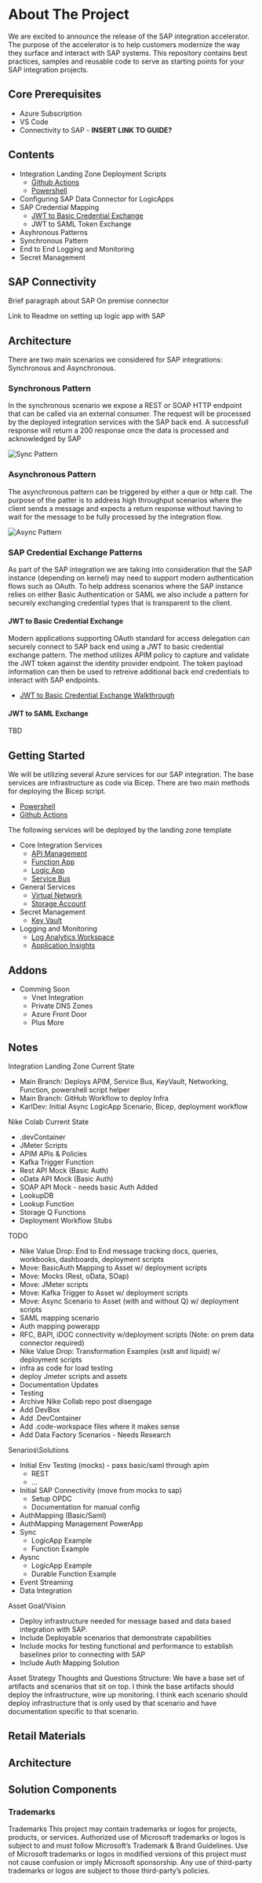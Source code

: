 <!-- ABOUT THE PROJECT -->
# About The Project

We are excited to announce the release of the SAP integration accelerator. The purpose of the accelerator is to help customers modernize the way they surface and interact with SAP systems. This repository contains best practices, samples and reusable code to serve as starting points for your SAP integration projects.

## Core Prerequisites

* Azure Subscription
* VS Code
* Connectivity to SAP - **INSERT LINK TO GUIDE?**

## Contents

+ Integration Landing Zone Deployment Scripts
  + [Github Actions](https://github.com/ms-us-rcg-app-innovation/sap-integration-landing-zone-accelerator-dev/blob/main/bicep/githubREADME.md)
  + [Powershell](https://github.com/ms-us-rcg-app-innovation/sap-integration-landing-zone-accelerator-dev/blob/main/bicep/powershellREADME.md)
+ Configuring SAP Data Connector for LogicApps
+ SAP Credential Mapping
  + [JWT to Basic Credential Exchange](https://github.com/ms-us-rcg-app-innovation/sap-integration-landing-zone-accelerator-dev/blob/main/bicep/JWTtoBasicReadme.md)
  + JWT to SAML Token Exchange
+ Asyhronous Patterns
+ Synchronous Pattern
+ End to End Logging and Monitoring
+ Secret Management

## SAP Connectivity

Brief paragraph about SAP On premise connector

Link to Readme on setting up logic app with SAP

## Architecture

There are two main scenarios we considered for SAP integrations: Synchronous and Asynchronous.

### Synchronous Pattern

In the synchronous scenario we expose a REST or SOAP HTTP endpoint that can be called via an external consumer. The request will be processed by the deployed integration services with the SAP back end. A successfull response will return a 200 response once the data is processed and acknowledged by SAP

![Sync Pattern](https://github.com/ms-us-rcg-app-innovation/sap-integration-landing-zone-accelerator-dev/blob/main/diagrams/Sync1.png)

### Asynchronous Pattern

The asynchronous pattern can be triggered by either a que or http call. The purpose of the patter is to address high throughput scenarios where the client sends a message and expects a return response without having to wait for the message to be fully processed by the integration flow. 

![Async Pattern](https://github.com/ms-us-rcg-app-innovation/sap-integration-landing-zone-accelerator-dev/blob/main/diagrams/Async1.png)

### SAP Credential Exchange Patterns

As part of the SAP integration we are taking into consideration that the SAP instance (depending on kernel) may need to support modern authentication flows such as OAuth. To help address scenarios where the SAP instance relies on either Basic Authentication or SAML we also include a pattern for securely exchanging credential types that is transparent to the client.

#### JWT to Basic Credential Exchange

Modern applications supporting OAuth standard for access delegation can securely connect to SAP back end using a JWT to basic credential exchange pattern. The method utilizes APIM policy to capture and validate the JWT token against the identity provider endpoint. The token payload information can then be used to retreive additional back end credentials to interact with SAP endpoints.
+ [JWT to Basic Credential Exchange Walkthrough](https://github.com/ms-us-rcg-app-innovation/sap-integration-landing-zone-accelerator-dev/blob/main/bicep/JWTtoBasicReadme.md)

<!-- ![JWTBasic](https://github.com/ms-us-rcg-app-innovation/sap-integration-landing-zone-accelerator-dev/blob/main/diagrams/JWTBasic.png) -->

#### JWT to SAML Exchange

TBD

<!-- ![JWTSAML](https://github.com/ms-us-rcg-app-innovation/sap-integration-landing-zone-accelerator-dev/blob/main/diagrams/JWTSAML.png) -->

## Getting Started

We will be utilizing several Azure services for our SAP integration. The base services are infrastructure as code via Bicep. There are two main methods for deploying the Bicep script.

  + [Powershell](https://github.com/ms-us-rcg-app-innovation/sap-integration-landing-zone-accelerator-dev/blob/main/bicep/powershellREADME.md)
  + [Github Actions](https://github.com/ms-us-rcg-app-innovation/sap-integration-landing-zone-accelerator-dev/blob/main/bicep/githubREADME.md)

The following services will be deployed by the landing zone template

+ Core Integration Services
  + [API Management](https://learn.microsoft.com/en-us/azure/api-management/api-management-key-concepts)
  + [Function App](https://learn.microsoft.com/en-us/azure/azure-functions/functions-overview)
  + [Logic App](https://learn.microsoft.com/en-us/azure/logic-apps/logic-apps-overview)
  + [Service Bus](https://learn.microsoft.com/en-us/azure/service-bus-messaging/service-bus-messaging-overview)
+ General Services
  + [Virtual Network](https://learn.microsoft.com/en-us/azure/virtual-network/virtual-networks-overview)
  + [Storage Account](https://learn.microsoft.com/en-us/azure/storage/common/storage-introduction)
+ Secret Management
  + [Key Vault](https://learn.microsoft.com/en-us/azure/key-vault/general/overview)
+ Logging and Monitoring
  + [Log Analytics Workspace](https://learn.microsoft.com/en-us/azure/azure-monitor/overview)
  + [Application Insights](https://learn.microsoft.com/en-us/azure/azure-monitor/app/app-insights-overview?tabs=net)

## Addons

+ Comming Soon
  + Vnet Integration
  + Private DNS Zones
  + Azure Front Door
  + Plus More


## Notes

Integration Landing Zone Current State
- Main Branch: Deploys APIM, Service Bus, KeyVault, Networking, Function, powershell script helper
- Main Branch: GitHub Workflow to deploy Infra
- KarlDev: Initial Async LogicApp Scenario, Bicep, deployment workflow

Nike Colab Current State
- .devContainer
- JMeter Scripts
- APIM APIs & Policies
- Kafka Trigger Function
- Rest API Mock (Basic Auth)
- oData API Mock (Basic Auth)
- SOAP API Mock - needs basic Auth Added
- LookupDB
- Lookup Function
- Storage Q Functions
- Deployment Workflow Stubs

TODO
- Nike Value Drop: End to End message tracking docs, queries, workbooks, dashboards, deployment scripts
- Move: BasicAuth Mapping to Asset w/ deployment scripts
- Move: Mocks (Rest, oData, SOap)
- Move: JMeter scripts
- Move: Kafka Trigger to Asset w/ deployment scripts
- Move: Async Scenario to Asset (with and without Q) w/ deployment scripts
- SAML mapping scenario
- Auth mapping powerapp
- RFC, BAPI, iDOC connectivity w/deployment scripts (Note: on prem data connector required)
- Nike Value Drop: Transformation Examples (xslt and liquid) w/ deployment scripts
- infra as code for load testing
- deploy Jmeter scripts and assets
- Documentation Updates
- Testing
- Archive Nike Collab repo post disengage
- Add DevBox
- Add .DevContainer
- Add .code-workspace files where it makes sense
- Add Data Factory Scenarios - Needs Research


Senarios\Solutions
- Initial Env Testing (mocks) - pass basic/saml through apim
	- REST
	- ...
- Initial SAP Connectivity (move from mocks to sap)
	- Setup OPDC
	- Documentation for manual config
- AuthMapping (Basic/Saml)
- AuthMapping Management PowerApp
- Sync
	- LogicApp Example
	- Function Example
- Aysnc
	- LogicApp Example
	- Durable Function Example
- Event Streaming
- Data Integration

Asset Goal/Vision
- Deploy infrastructure needed for message based and data based integration with SAP.
- Include Deployable scenarios that demonstrate capabilities
- Include mocks for testing functional and performance to establish baselines prior to connecting with SAP
- Include Auth Mapping Solution

Asset Strategy Thoughts and Questions
Structure: 
We have a base set of artifacts and scenarios that sit on top.  I think the base artifacts should deploy the infrastructure, wire up monitoring.  I think each scenario should deploy infrastructure that is only used by that scenario and have documentation specific to that scenario.
## Retail Materials

## Architecture

## Solution Components

### Trademarks

Trademarks This project may contain trademarks or logos for projects, products, or services. Authorized use of Microsoft trademarks or logos is subject to and must follow Microsoft’s Trademark & Brand Guidelines. Use of Microsoft trademarks or logos in modified versions of this project must not cause confusion or imply Microsoft sponsorship. Any use of third-party trademarks or logos are subject to those third-party’s policies.
